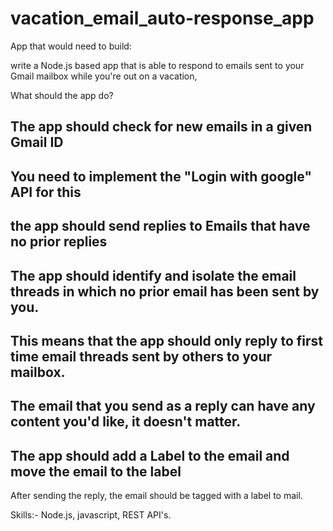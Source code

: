 # vacation_email_auto-response_app

App that would need to build:

write a Node.js based app that is able to respond to emails sent to your Gmail mailbox while you're out on a vacation,

What should the app do?

  ##  The app should check for new emails in a given Gmail ID
  ##  You need to implement the "Login with google" API for this
  ##  the app should send replies to Emails that have no prior replies
  ##  The app should identify and isolate the email threads in which no prior email has been sent by you.
  ##  This means that the app should only reply to first time email threads sent by others to your mailbox. 
  ##  The email that you send as a reply can have any content you'd like, it doesn't matter.
  ##  The app should add a Label to the email and move the email to the label

After sending the reply, the email should be tagged with a label to mail. 

Skills:- Node.js, javascript, REST API's.
